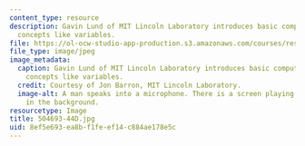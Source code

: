 ```yaml
---
content_type: resource
description: Gavin Lund of MIT Lincoln Laboratory introduces basic computer programming
  concepts like variables.
file: https://ol-ocw-studio-app-production.s3.amazonaws.com/courses/res-2-005-girls-who-build-make-your-own-wearables-workshop-spring-2015/8ef5e693ea8bf1feef14c884ae178e5c_504693-44D.jpg
file_type: image/jpeg
image_metadata:
  caption: Gavin Lund of MIT Lincoln Laboratory introduces basic computer programming
    concepts like variables.
  credit: Courtesy of Jon Barron, MIT Lincoln Laboratory.
  image-alt: A man speaks into a microphone. There is a screen playing a YouTube video
    in the background.
resourcetype: Image
title: 504693-44D.jpg
uid: 8ef5e693-ea8b-f1fe-ef14-c884ae178e5c
---
```


